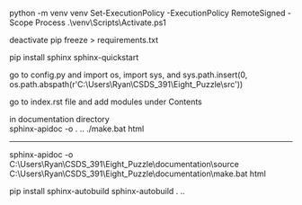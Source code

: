 python -m venv venv
Set-ExecutionPolicy -ExecutionPolicy RemoteSigned -Scope Process
.\venv\Scripts\Activate.ps1

deactivate 
pip freeze > requirements.txt

pip install sphinx
sphinx-quickstart

go to config.py and import os, import sys, and sys.path.insert(0, os.path.abspath(r'C:\Users\Ryan\CSDS_391\Eight_Puzzle\src'))

go to index.rst file and add modules under Contents

in documentation directory  
sphinx-apidoc -o . ..
./make.bat html

------

sphinx-apidoc -o C:\Users\Ryan\CSDS_391\Eight_Puzzle\documentation\source 
C:\Users\Ryan\CSDS_391\Eight_Puzzle\documentation\make.bat html

pip install sphinx-autobuild
sphinx-autobuild . ..